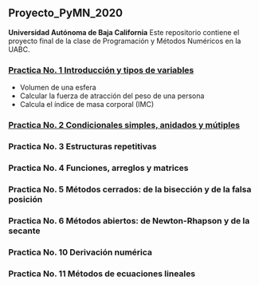 ## Proyecto_PyMN_2020
**Universidad Autónoma  de Baja California** 
Este repositorio contiene el proyecto final de la clase de Programación y Métodos Numéricos en la UABC. 
### [**Practica No. 1 Introducción y tipos de variables**](https://github.com/Franciscorc14/Proyecto_PyMN_2020/tree/main/Practica%201)
* Volumen de una esfera
* Calcular la fuerza de atracción del peso de una persona
* Calcula el índice de masa corporal (IMC)
### [**Practica No. 2 Condicionales simples, anidados y mútiples**](https://github.com/Franciscorc14/Proyecto_PyMN_2020/tree/main/Practica%202)
### **Practica No. 3 Estructuras repetitivas**
### **Practica No. 4 Funciones, arreglos y matrices**
### **Practica No. 5 Métodos cerrados: de la bisección y de la falsa posición**
### **Practica No. 6 Métodos abiertos: de Newton-Rhapson y de la secante**
### **Practica No. 10 Derivación numérica**
### **Practica No. 11 Métodos de ecuaciones lineales**

